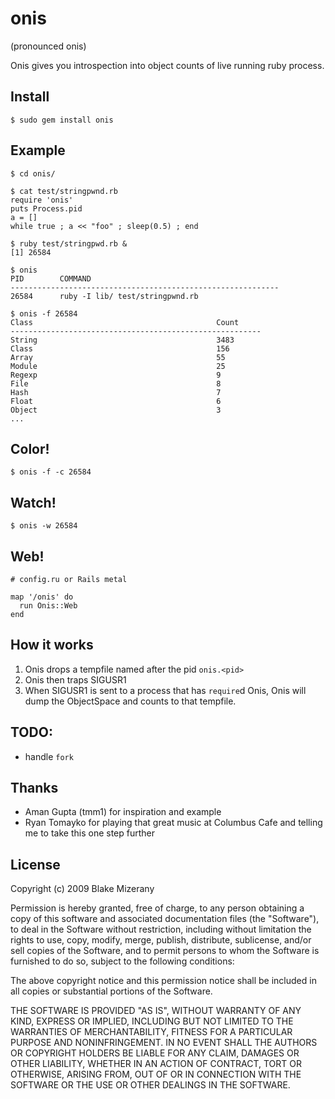 # onis
(pronounced onis)

Onis gives you introspection into object counts of live running ruby process.

## Install

    $ sudo gem install onis

## Example

    $ cd onis/

    $ cat test/stringpwnd.rb
    require 'onis'
    puts Process.pid
    a = []
    while true ; a << "foo" ; sleep(0.5) ; end

    $ ruby test/stringpwd.rb &
    [1] 26584

    $ onis
    PID        COMMAND
    ------------------------------------------------------------
    26584      ruby -I lib/ test/stringpwnd.rb

    $ onis -f 26584
    Class                                         Count
    --------------------------------------------------------
    String                                        3483
    Class                                         156
    Array                                         55
    Module                                        25
    Regexp                                        9
    File                                          8
    Hash                                          7
    Float                                         6
    Object                                        3
    ...

## Color!

    $ onis -f -c 26584

## Watch!

    $ onis -w 26584

## Web!

    # config.ru or Rails metal

    map '/onis' do
      run Onis::Web
    end

## How it works

  1. Onis drops a tempfile named after the pid `onis.<pid>`
  2. Onis then traps SIGUSR1
  3. When SIGUSR1 is sent to a process that
     has `require`d Onis, Onis will dump the ObjectSpace and counts
     to that tempfile.

## TODO:
  * handle `fork`

## Thanks
  - Aman Gupta (tmm1) for inspiration and example
  - Ryan Tomayko for playing that great music at Columbus Cafe
    and telling me to take this one step further

## License
Copyright (c) 2009 Blake Mizerany

Permission is hereby granted, free of charge, to any person
obtaining a copy of this software and associated documentation
files (the "Software"), to deal in the Software without
restriction, including without limitation the rights to use,
copy, modify, merge, publish, distribute, sublicense, and/or sell
copies of the Software, and to permit persons to whom the
Software is furnished to do so, subject to the following
conditions:

The above copyright notice and this permission notice shall be
included in all copies or substantial portions of the Software.

THE SOFTWARE IS PROVIDED "AS IS", WITHOUT WARRANTY OF ANY KIND,
EXPRESS OR IMPLIED, INCLUDING BUT NOT LIMITED TO THE WARRANTIES
OF MERCHANTABILITY, FITNESS FOR A PARTICULAR PURPOSE AND
NONINFRINGEMENT. IN NO EVENT SHALL THE AUTHORS OR COPYRIGHT
HOLDERS BE LIABLE FOR ANY CLAIM, DAMAGES OR OTHER LIABILITY,
WHETHER IN AN ACTION OF CONTRACT, TORT OR OTHERWISE, ARISING
FROM, OUT OF OR IN CONNECTION WITH THE SOFTWARE OR THE USE OR
OTHER DEALINGS IN THE SOFTWARE.
